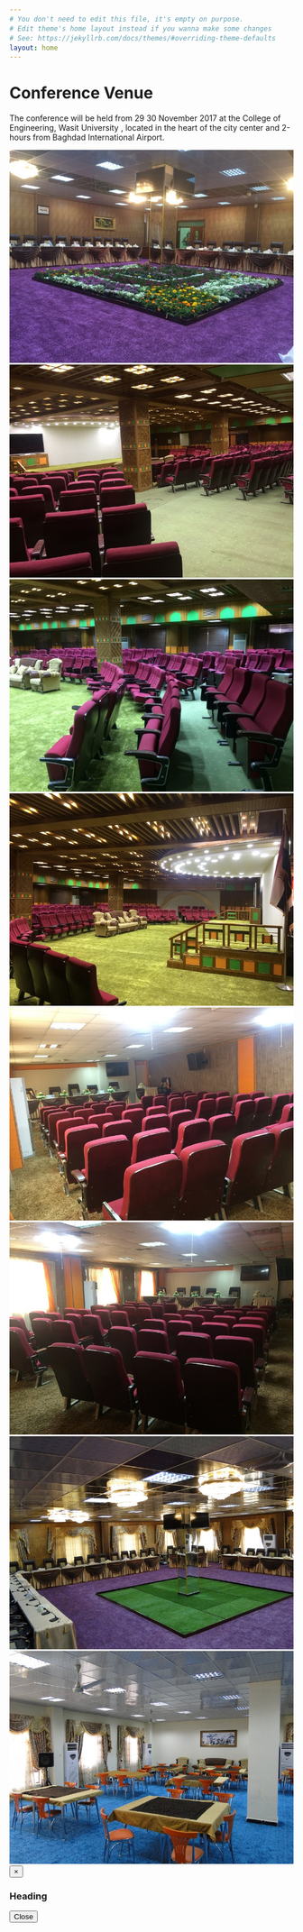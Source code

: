 ```yaml
---
# You don't need to edit this file, it's empty on purpose.
# Edit theme's home layout instead if you wanna make some changes
# See: https://jekyllrb.com/docs/themes/#overriding-theme-defaults
layout: home
---
```


# Conference Venue

The conference will be held from 29 30  November 2017 at the College of Engineering, Wasit University , located in the heart of the city center and 2-hours from Baghdad International Airport. 

<div class="row">
<div class="col-lg-6 col-sm-6 col-xs-6"><a title="Image 1" href="#"><img class="thumbnail img-responsive" src="img/venue/1.JPG"></a></div>
<div class="col-lg-6 col-sm-6 col-xs-6"><a title="Image 2" href="#"><img class="thumbnail img-responsive" src="img/venue/2.JPG"></a></div>
<div class="col-lg-6 col-sm-6 col-xs-6"><a title="Image 3" href="#"><img class="thumbnail img-responsive" src="img/venue/3.JPG"></a></div>
<div class="col-lg-6 col-sm-6 col-xs-6"><a title="Image 4" href="#"><img class="thumbnail img-responsive" src="img/venue/4.JPG"></a></div>
<div class="col-lg-6 col-sm-6 col-xs-6"><a title="Image 5" href="#"><img class="thumbnail img-responsive" src="img/venue/5.JPG"></a></div>
<div class="col-lg-6 col-sm-6 col-xs-6"><a title="Image 6" href="#"><img class="thumbnail img-responsive" src="img/venue/6.JPG"></a></div>
<div class="col-lg-6 col-sm-6 col-xs-6"><a title="Image 7" href="#"><img class="thumbnail img-responsive" src="img/venue/7.JPG"></a></div>
<div class="col-lg-6 col-sm-6 col-xs-6"><a title="Image 8" href="#"><img class="thumbnail img-responsive" src="img/venue/8.JPG"></a></div>
</div>
</div>
<div tabindex="-1" class="modal fade" id="myModal" role="dialog">
<div class="modal-dialog">
<div class="modal-content">
<div class="modal-header">
<button class="close" type="button" data-dismiss="modal">×</button>
<h3 class="modal-title">Heading</h3>
</div>
<div class="modal-body">

</div>
<div class="modal-footer">
<button class="btn btn-default" data-dismiss="modal">Close</button>
</div>
</div>

<script type="text/javascript" src="//code.jquery.com/jquery-1.10.2.min.js"></script>
<script type="text/javascript" src="//netdna.bootstrapcdn.com/bootstrap/3.2.0/js/bootstrap.min.js"></script>
<script type="text/javascript">
$(document).ready(function() {
$('.thumbnail').click(function(){
$('.modal-body').empty();
var title = $(this).parent('a').attr("title");
$('.modal-title').html(title);
$($(this).parents('div').html()).appendTo('.modal-body');
$('#myModal').modal({show:true});
});
});
</script>
